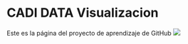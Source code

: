 # CADI DATA Visualizacion
Este es la página del proyecto de aprendizaje de GitHub
![](./imagenes/Rafa.jpg)
